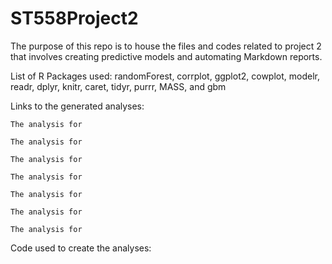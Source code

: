 # ST558Project2  

The purpose of this repo is to house the files and codes related to project 2 that involves creating predictive
models and automating Markdown reports.

List of R Packages used: randomForest, corrplot, ggplot2, cowplot, modelr, readr, dplyr, knitr, caret, tidyr, purrr, MASS, and gbm

Links to the generated analyses:  

    The analysis for
    
    The analysis for
    
    The analysis for
    
    The analysis for
    
    The analysis for
    
    The analysis for
    
    The analysis for

Code used to create the analyses:




